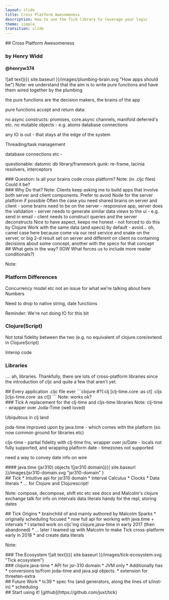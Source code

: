 ```yaml
---
layout: slide
title: Cross Platform Awesomeness
description: How to use the Tick library to leverage your logic
theme: simple
transition: slide
---
```


<section data-markdown>
## Cross Platform Awesomeness

### by Henry Widd

#### @henryw374

</section>

<section data-markdown="" data-separator="^\n\n\n" data-separator-vertical="^\n\n" data-separator-notes="^Note:">
![alt text]({{ site.baseurl }}/images/plumbing-brain.svg  "How apps should be")
Note:
we understand that the aim is to write pure functions and have them wired together by the plumbing

the pure functions are the decision makers, the brains of the app

pure functions accept and return data:

no async constructs: promises, core.async channels, manifold deferred's etc.
no mutable objects - e.g. atoms 
database connections

any IO is out - that stays at the edge of the system

Threading/task management

database connections etc -

questionable:
datomic db
library/framework gunk: re-frame, lacinia resolvers, interceptors

</section>


<section data-markdown="" data-separator="^\n\n\n" data-separator-vertical="^\n\n" data-separator-notes="^Note:">
### Question: Is all your brains code cross platform?
Note:
(in .cljc files)
Could it be?
</section>


<section data-markdown="" data-separator="^\n\n\n" data-separator-vertical="^\n\n" data-separator-notes="^Note:">
### Why Do that?
Note:
Clients keep asking me to build apps that involve both server and client components.
Prefer to avoid Node for the server platform if possible
Often the case you need shared brains on server and client
  - some brains need to be on the server
  - responsive app, server does the validation
  - server needs to generate similar data views to the ui - e.g. send in email
  - client needs to construct queries and the server deconstructs
Nice to have aspect, keeps me honest - not forced to do this by Clojure
Work with the same data (and specs) by default - 
avoid... oh, camel case here because come via our rest service and snake on the server, or big 2-d result set on server and different on client
ns containing decisions about some concept, another with the specs for that concept

</section>


<section data-markdown="" data-separator="^\n\n\n" data-separator-vertical="^\n\n" data-separator-notes="^Note:">
## What gets in the way? 
(IOW What forces us to include more reader conditionals?)
 
Note:
### Platform Differences
Concurrency model etc not an issue for what we're talking about here
Numbers

Need to drop to native string, date functions

Reminder: We're not doing IO for this bit 
### Clojure(Script)
Not total fidelity between the two (e.g. no equivalent of clojure.core/extend in ClojureScript)

Interop code

### Libraries

.... ah, libraries. Thankfully, there are lots of cross-platform libraries since the introduction of cljc
and quite a few that aren't yet.
 </section>

<section data-markdown="" data-separator="^\n\n\n" data-separator-vertical="^\n\n" data-separator-notes="^Note:">
## Every application .cljc file ever
```clojure
#?(:clj  [clj-time.core :as ct]
   :cljs [cljs-time.core :as ct])
```
Note:
works ok?
</section>


<section data-markdown="" data-separator="^\n\n\n" data-separator-vertical="^\n\n" data-separator-notes="^Note:">
### Tick 
A replacement for the clj-time and cljs-time libraries
Note:
clj-time - wrapper over Joda-Time (well loved)

Ubiquitous in clj land

joda-time improved upon by java.time - which comes with the platform (so now common ground for libraries etc)

cljs-time - partial fidelity with clj-time fns, wrapper over js/Date
          - locals not fully supported, and wrapping platform date
          - timezones not supported

need a way to convey date info on wire 
</section>

<section data-markdown="" data-separator="^\n\n\n" data-separator-vertical="^\n\n" data-separator-notes="^Note:">
#### java.time (jsr310) objects
![jsr310 domain]({{ site.baseurl }}/images/jsr310-domain.svg  "jsr310-domain" ) 
</section>



<section data-markdown="" data-separator="^\n\n\n" data-separator-vertical="^\n\n" data-separator-notes="^Note:">
## Tick
* Intuitive api for jsr310 domain
* Interval Calculus
* Clocks
* Data literals
* ... for Clojure and Clojurescript!

Note:
compose, decompose, shift etc etc
see docs and Malcolm's clojure exchange talk for info on intervals
data literals handy for the repl, storing dates
</section>

<section data-markdown="" data-separator="^\n\n\n" data-separator-vertical="^\n\n" data-separator-notes="^Note:">
## Tick Origins
* brainchild of and mainly authored by Malcolm Sparks
* originally scheduling focused
* now full api for working with java.time + intervals
* I started work on cljc'ing clojure.java-time in early 2017 (then abandoned)
    * ... later I teamed up with Malcolm to make Tick cross-platform early in 2018
    * and create data literals
    

Note:
</section>

<section data-markdown="" data-separator="^\n\n\n" data-separator-vertical="^\n\n" data-separator-notes="^Note:">
### The Ecosystem
![alt text]({{ site.baseurl }}/images/tick-ecosystem.svg  "Tick ecosystem")
</section>

<section data-markdown="" data-separator="^\n\n\n" data-separator-vertical="^\n\n" data-separator-notes="^Note:">
### clojure.java-time
* API for jsr-310 domain
* JVM only
* Additionally has
    * conversions to/from joda-time and java.sql objects. 
    * extension for threeten-extra
</section>


<section data-markdown="" data-separator="^\n\n\n" data-separator-vertical="^\n\n" data-separator-notes="^Note:">
## Future Work
* tc39
* spec fns (and generators, along the lines of s/inst-in)
* scheduling
</section>

<section data-markdown="" data-separator="^\n\n\n" data-separator-vertical="^\n\n" data-separator-notes="^Note:">
## Start using it!
[github](https://github.com/juxt/tick)
</section>

